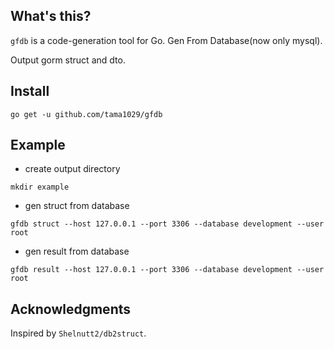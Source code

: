 ## What's this?

`gfdb` is a code-generation tool for Go.
Gen From Database(now only mysql).

Output gorm struct and dto.

## Install

`go get -u github.com/tama1029/gfdb`

## Example

* create output directory

`mkdir example`

* gen struct from database

`gfdb struct --host 127.0.0.1 --port 3306 --database development --user root`

* gen result from database

`gfdb result --host 127.0.0.1 --port 3306 --database development --user root`

## Acknowledgments

Inspired by `Shelnutt2/db2struct`.